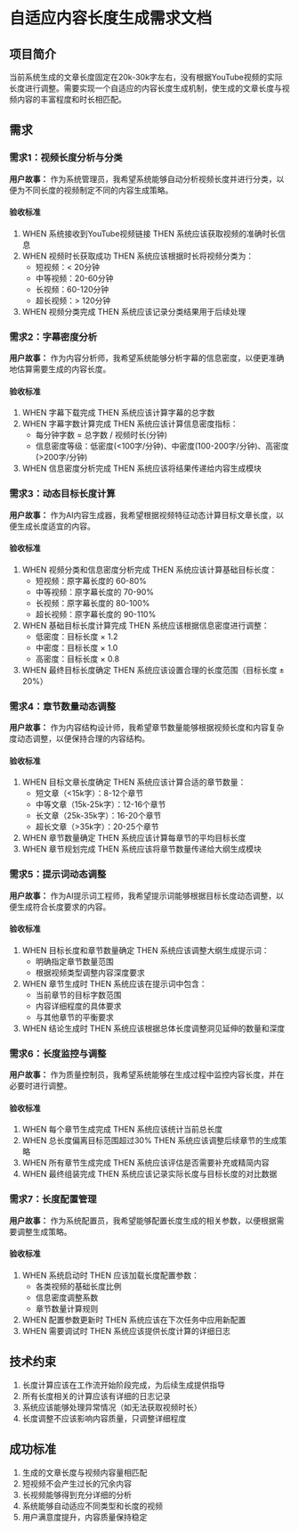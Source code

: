 # 自适应内容长度生成需求文档

## 项目简介

当前系统生成的文章长度固定在20k-30k字左右，没有根据YouTube视频的实际长度进行调整。需要实现一个自适应的内容长度生成机制，使生成的文章长度与视频内容的丰富程度和时长相匹配。

## 需求

### 需求1：视频长度分析与分类

**用户故事：** 作为系统管理员，我希望系统能够自动分析视频长度并进行分类，以便为不同长度的视频制定不同的内容生成策略。

#### 验收标准

1. WHEN 系统接收到YouTube视频链接 THEN 系统应该获取视频的准确时长信息
2. WHEN 视频时长获取成功 THEN 系统应该根据时长将视频分类为：
   - 短视频：< 20分钟
   - 中等视频：20-60分钟  
   - 长视频：60-120分钟
   - 超长视频：> 120分钟
3. WHEN 视频分类完成 THEN 系统应该记录分类结果用于后续处理

### 需求2：字幕密度分析

**用户故事：** 作为内容分析师，我希望系统能够分析字幕的信息密度，以便更准确地估算需要生成的内容长度。

#### 验收标准

1. WHEN 字幕下载完成 THEN 系统应该计算字幕的总字数
2. WHEN 字幕字数计算完成 THEN 系统应该计算信息密度指标：
   - 每分钟字数 = 总字数 / 视频时长(分钟)
   - 信息密度等级：低密度(<100字/分钟)、中密度(100-200字/分钟)、高密度(>200字/分钟)
3. WHEN 信息密度分析完成 THEN 系统应该将结果传递给内容生成模块

### 需求3：动态目标长度计算

**用户故事：** 作为AI内容生成器，我希望根据视频特征动态计算目标文章长度，以便生成长度适宜的内容。

#### 验收标准

1. WHEN 视频分类和信息密度分析完成 THEN 系统应该计算基础目标长度：
   - 短视频：原字幕长度的 60-80%
   - 中等视频：原字幕长度的 70-90%
   - 长视频：原字幕长度的 80-100%
   - 超长视频：原字幕长度的 90-110%
2. WHEN 基础目标长度计算完成 THEN 系统应该根据信息密度进行调整：
   - 低密度：目标长度 × 1.2
   - 中密度：目标长度 × 1.0
   - 高密度：目标长度 × 0.8
3. WHEN 最终目标长度确定 THEN 系统应该设置合理的长度范围（目标长度 ± 20%）

### 需求4：章节数量动态调整

**用户故事：** 作为内容结构设计师，我希望章节数量能够根据视频长度和内容复杂度动态调整，以便保持合理的内容结构。

#### 验收标准

1. WHEN 目标文章长度确定 THEN 系统应该计算合适的章节数量：
   - 短文章（<15k字）：8-12个章节
   - 中等文章（15k-25k字）：12-16个章节
   - 长文章（25k-35k字）：16-20个章节
   - 超长文章（>35k字）：20-25个章节
2. WHEN 章节数量确定 THEN 系统应该计算每章节的平均目标长度
3. WHEN 章节规划完成 THEN 系统应该将章节数量传递给大纲生成模块

### 需求5：提示词动态调整

**用户故事：** 作为AI提示词工程师，我希望提示词能够根据目标长度动态调整，以便生成符合长度要求的内容。

#### 验收标准

1. WHEN 目标长度和章节数量确定 THEN 系统应该调整大纲生成提示词：
   - 明确指定章节数量范围
   - 根据视频类型调整内容深度要求
2. WHEN 章节生成时 THEN 系统应该在提示词中包含：
   - 当前章节的目标字数范围
   - 内容详细程度的具体要求
   - 与其他章节的平衡要求
3. WHEN 结论生成时 THEN 系统应该根据总体长度调整洞见延伸的数量和深度

### 需求6：长度监控与调整

**用户故事：** 作为质量控制员，我希望系统能够在生成过程中监控内容长度，并在必要时进行调整。

#### 验收标准

1. WHEN 每个章节生成完成 THEN 系统应该统计当前总长度
2. WHEN 总长度偏离目标范围超过30% THEN 系统应该调整后续章节的生成策略
3. WHEN 所有章节生成完成 THEN 系统应该评估是否需要补充或精简内容
4. WHEN 最终组装完成 THEN 系统应该记录实际长度与目标长度的对比数据

### 需求7：长度配置管理

**用户故事：** 作为系统配置员，我希望能够配置长度生成的相关参数，以便根据需要调整生成策略。

#### 验收标准

1. WHEN 系统启动时 THEN 应该加载长度配置参数：
   - 各类视频的基础长度比例
   - 信息密度调整系数
   - 章节数量计算规则
2. WHEN 配置参数更新时 THEN 系统应该在下次任务中应用新配置
3. WHEN 需要调试时 THEN 系统应该提供长度计算的详细日志

## 技术约束

1. 长度计算应该在工作流开始阶段完成，为后续生成提供指导
2. 所有长度相关的计算应该有详细的日志记录
3. 系统应该能够处理异常情况（如无法获取视频时长）
4. 长度调整不应该影响内容质量，只调整详细程度

## 成功标准

1. 生成的文章长度与视频内容量相匹配
2. 短视频不会产生过长的冗余内容
3. 长视频能够得到充分详细的分析
4. 系统能够自动适应不同类型和长度的视频
5. 用户满意度提升，内容质量保持稳定